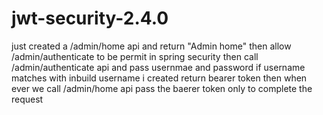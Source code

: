 # jwt-security-2.4.0

just created a /admin/home api and return "Admin home"
then allow /admin/authenticate to be permit in spring security
then call /admin/authenticate api and pass usernmae and password 
if username matches with inbuild username i created return bearer token
then when ever we call /admin/home api pass the baerer token only to complete the request
